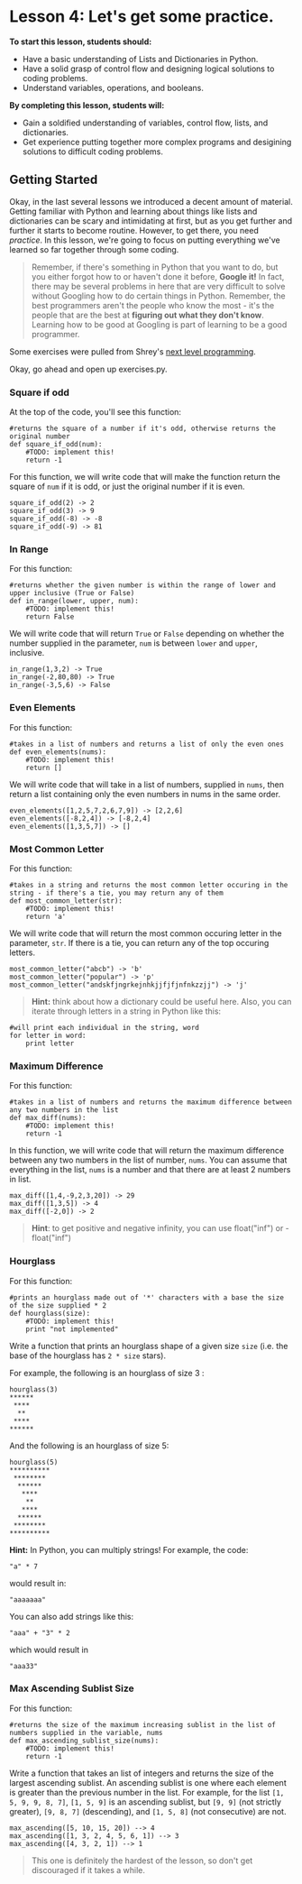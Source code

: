 # Lesson 4: Let's get some practice.

**To start this lesson, students should:**

* Have a basic understanding of Lists and Dictionaries in Python.
* Have a solid grasp of control flow and designing logical solutions to coding problems.
* Understand variables, operations, and booleans.

**By completing this lesson, students will:**

* Gain a soldified understanding of variables, control flow, lists, and dictionaries.
* Get experience putting together more complex programs and desigining solutions to difficult coding problems.

## Getting Started

Okay, in the last several lessons we introduced a decent amount of material. Getting familiar with Python and learning about things like lists and dictionaries can be scary and intimidating at first, but as you get further and further it starts to become routine. However, to get there, you need *practice*. In this lesson, we're going to focus on putting everything we've learned so far together through some coding.

> Remember, if there's something in Python that you want to do, but you either forgot how to or haven't done it before, **Google it!** In fact, there may be several problems in here that are very difficult to solve without Googling how to do certain things in Python. Remember, the best programmers aren't the people who know the most - it's the people that are the best at **figuring out what they don't know**. Learning how to be good at Googling is part of learning to be a good programmer.
 
Some exercises were pulled from Shrey's [next level programming](https://github.com/ShreyGupta19/streetcode-next-level/blob/master/labs/lab1.md).

Okay, go ahead and open up exercises.py.

### Square if odd

At the top of the code, you'll see this function:

	#returns the square of a number if it's odd, otherwise returns the original number
	def square_if_odd(num):	
		#TODO: implement this!
		return -1
		
For this function, we will write code that will make the function return the square of `num` if it is odd, or just the original number if it is even.

	square_if_odd(2) -> 2
	square_if_odd(3) -> 9
	square_if_odd(-8) -> -8
	square_if_odd(-9) -> 81
	
### In Range	

For this function:

	#returns whether the given number is within the range of lower and upper inclusive (True or False)
	def in_range(lower, upper, num):
		#TODO: implement this!
		return False

We will write code that will return `True` or `False` depending on whether the number supplied in the parameter, `num` is between `lower` and `upper`, inclusive.

	in_range(1,3,2) -> True
	in_range(-2,80,80) -> True
	in_range(-3,5,6) -> False
	

### Even Elements

For this function:

	#takes in a list of numbers and returns a list of only the even ones
	def even_elements(nums):
		#TODO: implement this!
		return []
		
We will write code that will take in a list of numbers, supplied in `nums`, then return a list containing only the even numbers in nums in the same order.

	even_elements([1,2,5,7,2,6,7,9]) -> [2,2,6]
	even_elements([-8,2,4]) -> [-8,2,4]
	even_elements([1,3,5,7]) -> []
	

### Most Common Letter

For this function: 

	#takes in a string and returns the most common letter occuring in the string - if there's a tie, you may return any of them
	def most_common_letter(str):
		#TODO: implement this!
		return 'a'
		
We will write code that will return the most common occuring letter in the parameter, `str`. If there is a tie, you can return any of the top occuring letters.

	most_common_letter("abcb") -> 'b'
	most_common_letter("popular") -> 'p'
	most_common_letter("andskfjngrkejnhkjjfjfjnfnkzzjj") -> 'j'
	
> **Hint:** think about how a dictionary could be useful here. Also, you can iterate through letters in a string in Python like this:
 
 	#will print each individual in the string, word
	for letter in word:
		print letter
		

### Maximum Difference

For this function:

	#takes in a list of numbers and returns the maximum difference between any two numbers in the list
	def max_diff(nums):
		#TODO: implement this!
		return -1
		
In this function, we will write code that will return the maximum difference between any two numbers in the list of number, `nums`. You can assume that everything in the list, `nums` is a number and that there are at least 2 numbers in list.

	max_diff([1,4,-9,2,3,20]) -> 29
	max_diff([1,3,5]) -> 4
	max_diff([-2,0]) -> 2
	
> **Hint**: to get positive and negative infinity, you can use float("inf") or -float("inf")


### Hourglass

For this function:

	#prints an hourglass made out of '*' characters with a base the size of the size supplied * 2
	def hourglass(size):
		#TODO: implement this!
		print "not implemented"

Write a function that prints an hourglass shape of a given size `size` (i.e. the base of the hourglass has `2 * size` stars).
	
For example, the following is an hourglass of size 3 :
	
	hourglass(3) 
	******
	 ****
	  **
	 ****
	******
	
And the following is an hourglass of size 5:
	
	hourglass(5)
	**********
	 ********
	  ******
	   ****
	    **
	   ****
	  ******
	 ********
	**********
	
**Hint:** In Python, you can multiply strings! For example, the code: 

	"a" * 7
	
would result in:

	"aaaaaaa"
	
You can also add strings like this:
	
	"aaa" + "3" * 2
	
which would result in

	"aaa33"

### Max Ascending Sublist Size

For this function:

	#returns the size of the maximum increasing sublist in the list of numbers supplied in the variable, nums
	def max_ascending_sublist_size(nums):
		#TODO: implement this!
		return -1
		
Write a function that takes an list of integers and returns the size of the largest ascending sublist. An ascending sublist is one where each element is greater than the previous number in the list. For example, for the list `[1, 5, 9, 9, 8, 7]`, `[1, 5, 9]` is an ascending sublist, but `[9, 9]` (not strictly greater), `[9, 8, 7]` (descending), and `[1, 5, 8]` (not consecutive) are not. 

	max_ascending([5, 10, 15, 20]) --> 4
	max_ascending([1, 3, 2, 4, 5, 6, 1]) --> 3
	max_ascending([4, 3, 2, 1]) --> 1
	
> This one is definitely the hardest of the lesson, so don't get discouraged if it takes a while.
